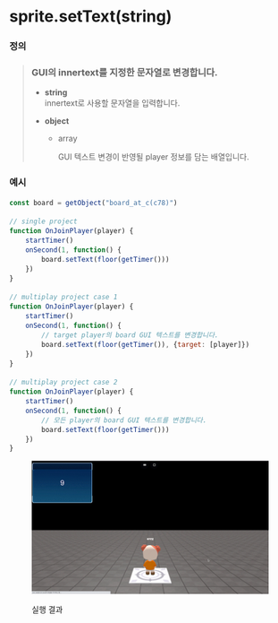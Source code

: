 # sprite.setText(string)

### 정의

> ### GUI의 innertext를 지정한 문자열로 변경합니다.
>
> * **string**\
>   innertext로 사용할 문자열을 입력합니다.
> *   **object**
>
>     *   array
>
>         GUI 텍스트 변경이 반영될 player 정보를 담는 배열입니다.
>
>



### 예시

```javascript
const board = getObject("board_at_c(c78)")

// single project
function OnJoinPlayer(player) {
    startTimer()
    onSecond(1, function() {
        board.setText(floor(getTimer()))
    })
}

// multiplay project case 1
function OnJoinPlayer(player) {
    startTimer()
    onSecond(1, function() {
        // target player의 board GUI 텍스트를 변경합니다.
        board.setText(floor(getTimer()), {target: [player]})
    })
}

// multiplay project case 2
function OnJoinPlayer(player) {
    startTimer()
    onSecond(1, function() {
        // 모든 player의 board GUI 텍스트를 변경합니다.
        board.setText(floor(getTimer()))
    })
}
```

<figure><img src="../../../.gitbook/assets/starTimer_getTimer_AdobeExpress.gif" alt=""><figcaption><p>실행 결과</p></figcaption></figure>

